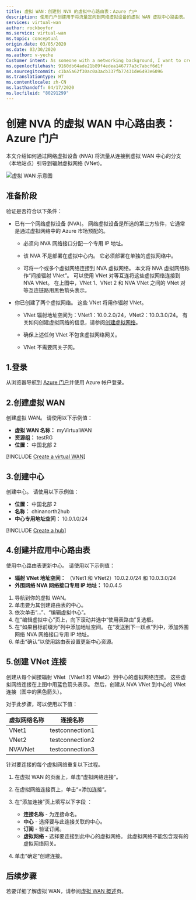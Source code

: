 ```yaml
---
title: 虚拟 WAN：创建到 NVA 的虚拟中心路由表：Azure 门户
description: 使用门户创建用于将流量定向到网络虚拟设备的虚拟 WAN 虚拟中心路由表。
services: virtual-wan
author: rockboyfor
ms.service: virtual-wan
ms.topic: conceptual
origin.date: 03/05/2020
ms.date: 03/30/2020
ms.author: v-yeche
Customer intent: As someone with a networking background, I want to create a route table using the portal.
ms.openlocfilehash: 9160db64ade21b89f4edea146777a3c7abcf6d1f
ms.sourcegitcommit: c1ba5a62f30ac0a3acb337fb77431de6493e6096
ms.translationtype: HT
ms.contentlocale: zh-CN
ms.lasthandoff: 04/17/2020
ms.locfileid: "80291299"
---
```

# <a name="create-a-virtual-wan-hub-route-table-for-nvas-azure-portal"></a>创建 NVA 的虚拟 WAN 中心路由表：Azure 门户

本文介绍如何通过网络虚拟设备 (NVA) 将流量从连接到虚拟 WAN 中心的分支（本地站点）引导到辐射虚拟网络 (VNet)。

![虚拟 WAN 示意图](./media/virtual-wan-route-table/vwanroute.png)

## <a name="before-you-begin"></a>准备阶段

验证是否符合以下条件：

* 已有一个网络虚拟设备 (NVA)。 网络虚拟设备是所选的第三方软件，它通常是通过虚拟网络中的 Azure 市场预配的。

    * 必须向 NVA 网络接口分配一个专用 IP 地址。

    * 该 NVA 不是部署在虚拟中心内。 它必须部署在单独的虚拟网络中。

    * 可将一个或多个虚拟网络连接到 NVA 虚拟网络。 本文将 NVA 虚拟网络称作“间接辐射 VNet”。 可以使用 VNet 对等互连将这些虚拟网络连接到 NVA VNet。 在上图中，VNet 1、VNet 2 和 NVA VNet 之间的 VNet 对等互连链路用黑色箭头表示。
* 你已创建了两个虚拟网络。 这些 VNet 将用作辐射 VNet。

    * VNet 辐射地址空间为：VNet1：10.0.2.0/24，VNet2：10.0.3.0/24。 有关如何创建虚拟网络的信息，请参阅[创建虚拟网络](../virtual-network/quick-create-portal.md)。

    * 确保上述任何 VNet 不包含虚拟网络网关。

    * VNet 不需要网关子网。

<a name="signin"></a>
## <a name="1-sign-in"></a>1.登录

从浏览器导航到 [Azure 门户](https://portal.azure.cn)并使用 Azure 帐户登录。

<a name="vwan"></a>
## <a name="2-create-a-virtual-wan"></a>2.创建虚拟 WAN

创建虚拟 WAN。 请使用以下示例值：

* **虚拟 WAN 名称：** myVirtualWAN
* **资源组：** testRG
* **位置：** 中国北部 2

[!INCLUDE [Create a virtual WAN](../../includes/virtual-wan-tutorial-vwan-include.md)]

<a name="hub"></a>
## <a name="3-create-a-hub"></a>3.创建中心

创建中心。 请使用以下示例值：

* **位置：** 中国北部 2
* **名称：** chinanorth2hub
* **中心专用地址空间：** 10.0.1.0/24

[!INCLUDE [Create a hub](../../includes/virtual-wan-tutorial-hub-include.md)]

<a name="route"></a>
## <a name="4-create-and-apply-a-hub-route-table"></a>4.创建并应用中心路由表

使用中心路由表更新中心。 请使用以下示例值：

* **辐射 VNet 地址空间：** （VNet1 和 VNet2）10.0.2.0/24 和 10.0.3.0/24
* **外围网络 NVA 网络接口专用 IP 地址：** 10.0.4.5

1. 导航到你的虚拟 WAN。
2. 单击要为其创建路由表的中心。
3. 依次单击“...”、“编辑虚拟中心”。  
4. 在“编辑虚拟中心”页上，向下滚动并选中“使用表路由”复选框。  
5. 在“如果目标前缀为”列中添加地址空间。  在“发送到下一跃点”列中，添加外围网络 NVA 网络接口专用 IP 地址。 
6. 单击“确认”以使用路由表设置更新中心资源。 

<a name="connections"></a>
## <a name="5-create-the-vnet-connections"></a>5.创建 VNet 连接

创建从每个间接辐射 VNet（VNet1 和 VNet2）到中心的虚拟网络连接。 这些虚拟网络连接在上图中用蓝色箭头表示。 然后，创建从 NVA VNet 到中心的 VNet 连接（图中的黑色箭头）。

 对于此步骤，可以使用以下值：

| 虚拟网络名称| 连接名称|
| --- | --- |
| VNet1 | testconnection1 |
| VNet2 | testconnection2 |
| NVAVNet | testconnection3 |

针对要连接的每个虚拟网络重复以下过程。

1. 在虚拟 WAN 的页面上，单击“虚拟网络连接”。 
2. 在虚拟网络连接页上，单击“+添加连接”。 
3. 在“添加连接”页上填写以下字段  ：

    * **连接名称** - 为连接命名。
    * **中心** - 选择要与此连接关联的中心。
    * **订阅** - 验证订阅。
    * **虚拟网络** - 选择要连接到此中心的虚拟网络。 此虚拟网络不能包含现有的虚拟网络网关。
4. 单击“确定”创建连接。 

## <a name="next-steps"></a>后续步骤

若要详细了解虚拟 WAN，请参阅[虚拟 WAN 概述](virtual-wan-about.md)页。

<!-- Update_Description: update meta properties, wording update, update link -->